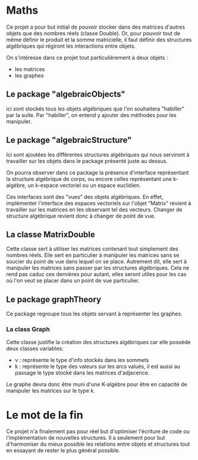 # Maths

Ce projet a pour but initial de pouvoir stocker dans des matrices d'autres objets que des nombres réels (classe Double).
Or, pour pouvoir tout de même définir le produit et la somme matricielle, il faut définir des structures algébriques qui régiront les interactions entre objets.

On s'intéresse dans ce projet tout particulièrement à deux objets : 
- les matrices
- les graphes

## Le package "algebraicObjects"

ici sont stockés tous les objets algébriques que l'on souhaitera "habiller" par la suite.
Par "habiller", on entend y ajouter des méthodes pour les manipuler.

## Le package "algebraicStructure"

Ici sont ajoutées les différentes structures algébriques qui nous serviront à travailler sur les objets dans le
package présenté juste au dessus.

On pourra observer dans ce package la présence d'interface représentant la structure algébrique de corps, ou encore celles représentant une k-algèbre, un k-espace vectoriel ou un espace euclidien.

Ces interfaces sont des "vues" des objets algébriques. En effet, implémenter l'interface des espaces vectoriels
sur l'objet "Matrix" revient à travailler sur les matrices en les observant tel des vecteurs.
Changer de structure algébrique revient donc à changer de point de vue.

## La classe MatrixDouble

Cette classe sert à utiliser les matrices contenant tout simplement des nombres réels. Elle sert en particulier à manipuler les matrices sans se soucier du point de vue dans lequel on se place. Autrement dit, elle sert à manipuler les matrices sans passer par les structures algébriques.
Cela ne rend pas caduc ces dernières pour autant, elles seront utiles pour les cas où l'on veut se placer dans un point de vue particulier.


## Le package graphTheory

Ce package regroupe tous les objets servant à représenter les graphes. 

### La class Graph

Cette classe justifie la création des structures algébriques car elle possède deux classes variables:

- v : représente le type d'info stockés dans les sommets
- k : représente le type des valeurs sur les arcs valués, il est aussi au passage le type stocké dans les matrices d'adjacence. 

Le graphe devra donc être muni d'une K-algèbre pour être en capacité de manipuler les matrices sur le type k.



# Le mot de la fin

Ce projet n'a finalement pas pour réel but d'optimiser l'écriture de code ou l'implémentation de nouvelles structures. Il a seulement pour but d'harmoniser du mieux possible les relations entre objets et structures tout en essayant de rester le plus général possible.



